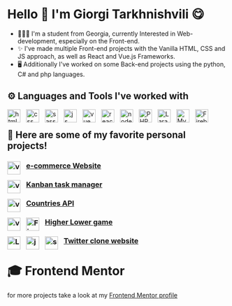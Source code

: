 # Hello 👋 I'm Giorgi Tarkhnishvili 😋 

- 👨🏼‍🎓 I'm a student from Georgia, currently Interested in Web-development, especially on the Front-end. 
- ✨ I've made multiple Front-end projects with the Vanilla HTML, CSS and JS approach, as well as React and Vue.js Frameworks.
- 🖥 Additionally I've worked on some Back-end projects using the python, C# and php languages.

## ⚙ Languages and Tools I've worked with
<img align="left" alt="html" width="30px" style="padding-right:10px" src="https://cdn.jsdelivr.net/gh/devicons/devicon/icons/html5/html5-original.svg" />
<img align="left" alt="css" width="30px" style="padding-right:10px" src="https://cdn.jsdelivr.net/gh/devicons/devicon/icons/css3/css3-original.svg" />     
<img align="left" alt="sass" width="30px" style="padding-right:10px" src="https://cdn.jsdelivr.net/gh/devicons/devicon/icons/sass/sass-original.svg" />  
<img align="left" alt="js" width="30px" style="padding-right:10px" src="https://cdn.jsdelivr.net/gh/devicons/devicon/icons/javascript/javascript-original.svg" />
<img align="left" alt="vue" width="30px" style="padding-right:10px" src="https://cdn.jsdelivr.net/gh/devicons/devicon/icons/vuejs/vuejs-original.svg" />
<img align="left" alt="react" width="30px" style="padding-right:10px" src="https://cdn.jsdelivr.net/gh/devicons/devicon/icons/react/react-original.svg" />
<img align="left" alt="node" width="30px" style="padding-right:10px" src="https://cdn.jsdelivr.net/gh/devicons/devicon/icons/nodejs/nodejs-original.svg" />        

<img align="left" alt="PHP" width="30px" style="padding-right:10px" src="https://cdn.jsdelivr.net/gh/devicons/devicon/icons/php/php-plain.svg" />
<img align="left" alt="Laravel" width="30px" style="padding-right:10px" src="https://cdn.jsdelivr.net/gh/devicons/devicon/icons/laravel/laravel-plain.svg" />
<img align="left" alt="MySQL" width="30px" style="padding-right:10px"src="https://cdn.jsdelivr.net/gh/devicons/devicon/icons/mysql/mysql-original.svg" />

<img align="left" alt="Firebase" width="30px" style="padding-right:10px" src="https://cdn.jsdelivr.net/gh/devicons/devicon/icons/firebase/firebase-plain.svg" />
<br />

## 🚀 Here are some of my favorite personal projects!
###  <a href="https://tarkhnaecommerce.netlify.app/"> e-commerce Website <img align="left" alt="vue" width="30px" style="padding-right:10px" src="https://cdn.jsdelivr.net/gh/devicons/devicon/icons/vuejs/vuejs-original.svg" /></a> 

### <a href="https://tarkhnakanban.netlify.app/"> Kanban task manager <img align="left" alt="vue" width="30px" style="padding-right:10px" src="https://cdn.jsdelivr.net/gh/devicons/devicon/icons/vuejs/vuejs-original.svg" /></a> 

### <a href="https://tarkhnacountries.netlify.app/"> Countries API <img align="left" alt="vue" width="30px" style="padding-right:10px" src="https://cdn.jsdelivr.net/gh/devicons/devicon/icons/vuejs/vuejs-original.svg" /></a> 

### <a href="https://lolhl.netlify.app/"> Higher Lower game <img align="left" alt="vue" width="30px" style="padding-right:10px" src="https://cdn.jsdelivr.net/gh/devicons/devicon/icons/vuejs/vuejs-original.svg" /> <img align="left" alt="Firebase" width="30px" style="padding-right:10px" src="https://cdn.jsdelivr.net/gh/devicons/devicon/icons/firebase/firebase-plain.svg" /></a> 

### <a href="http://aeedz.epizy.com/home"> Twitter clone website <img align="left" alt="Laravel" width="30px" style="padding-right:10px" src="https://cdn.jsdelivr.net/gh/devicons/devicon/icons/laravel/laravel-plain.svg" /><img align="left" alt="js" width="30px" style="padding-right:10px" src="https://cdn.jsdelivr.net/gh/devicons/devicon/icons/javascript/javascript-original.svg" /><img align="left" alt="sass" width="30px" style="padding-right:10px" src="https://cdn.jsdelivr.net/gh/devicons/devicon/icons/sass/sass-original.svg" />  </a> 

# 🎓 Frontend Mentor
for more projects take a look at my <a href="https://www.frontendmentor.io/profile/GTG4K"> Frontend Mentor profile </a>
